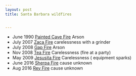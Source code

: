 ```yaml
---
layout: post
title: Santa Barbara wildfires


---
```

- June 1990 [Painted Cave Fire](https://en.wikipedia.org/wiki/Painted_Cave_Fire) Arson
- July 2007 [Zaca Fire](https://en.wikipedia.org/wiki/Zaca_Fire) carelessness with a grinder
- July 2008 [Gap Fire](https://en.wikipedia.org/wiki/Gap_Fire) Arson
- Nov 2008 [Tea Fire](https://en.wikipedia.org/wiki/Tea_Fire) Carelessness (fire at a party)
- May 2009 [Jesusita Fire](https://en.wikipedia.org/wiki/Jesusita_Fire) Carelessness ( equipment sparks)
- June 2016 [Sherpa Fire](https://en.wikipedia.org/wiki/Sherpa_Fire) cause unknown
- Aug 2016 [Rey Fire](https://en.wikipedia.org/wiki/Rey_Fire) cause unknown
